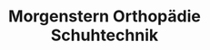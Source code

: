 ---
title: "Morgenstern Orthopädie Schuhtechnik"
url: /oberboihingen/morgenstern-orthopaedie-schuhtechnik/
shop: Schuhe
---